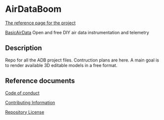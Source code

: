 # AirDataBoom

[The reference page for the project](http://www.basicairdata.eu/projects/air-data-boom/)

[BasicAirData](http://www.basicairdata.eu) Open and free DIY air data instrumentation and telemetry

## Description

Repo for all the ADB project files. Contruction plans are here. A main goal is to render available 3D editable models in a free format.

## Reference documents

[Code of conduct](CODE_OF_CONDUCT.md)

[Contributing Information](CONTRIBUTING.md)

[Repository License](LICENSE)
